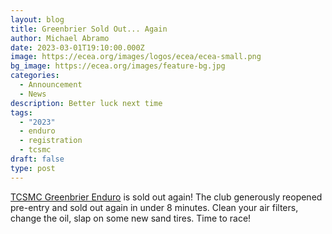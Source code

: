 ```yaml
---
layout: blog
title: Greenbrier Sold Out... Again
author: Michael Abramo
date: 2023-03-01T19:10:00.000Z
image: https://ecea.org/images/logos/ecea/ecea-small.png
bg_image: https://ecea.org/images/feature-bg.jpg
categories:
  - Announcement
  - News
description: Better luck next time
tags:
  - "2023"
  - enduro
  - registration
  - tcsmc
draft: false
type: post
---
```


[TCSMC Greenbrier Enduro](/events/enduro/23-en-tcsmc) is sold out again! The club generously reopened pre-entry and sold out again in under 8 minutes. Clean your air filters, change the oil, slap on some new sand tires. Time to race!